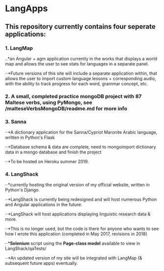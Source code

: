 # LangApps

## This repository currently contains four seperate applications:

### 1. LangMap 
..*an Angular + agm application currently in the works that displays a world map and allows the user to see stats for languages in a separate panel.

⋅⋅*Future versions of this site will include a separate application within, that allows the user to import custom language lessons + corresponding audio, with the ability to track progress for each word, grammar concept, etc.

### 2. A small, completed practice mongoDB project with 87 Maltese verbs, using PyMongo, see /malteseVerbsMongoDB/readme.md for more info

### 3. Sanna 

⋅⋅*A dictionary application for the Sanna/Cypriot Maronite Arabic language, written in Python's Flask

⋅⋅*Database schema & data are complete, need to mongoimport dictionary data in a mongo database and finish the project

⋅⋅*To be hosted on Heroku summer 2019.

### 4. LangShack
⋅⋅*currently hosting the original version of my official website, written in Python's Django.

⋅⋅*LangShack is currently being redesigned and will host numerous Python and Angular applications in the future.

⋅⋅*LangShack will host applications displaying linguistic research data & more.

⋅⋅*This is no longer used, but the code is there for anyone who wants to see how I wrote this application (completed in May 2017, revisions in 2018)

⋅⋅*__Selenium__ script using the **Page-class model** available to view in LangShack/qaTests/ 

⋅⋅*An updated version of my site will be integrated with LangMap (& subsequent future apps) eventually.
